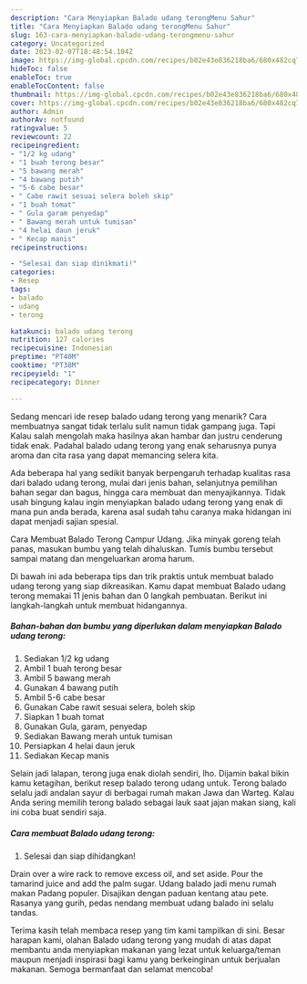 ```yaml
---
description: "Cara Menyiapkan Balado udang terongMenu Sahur"
title: "Cara Menyiapkan Balado udang terongMenu Sahur"
slug: 163-cara-menyiapkan-balado-udang-terongmenu-sahur
category: Uncategorized
date: 2023-02-07T18:48:54.104Z
image: https://img-global.cpcdn.com/recipes/b02e43e836218ba6/680x482cq70/balado-udang-terong-foto-resep-utama.jpg
hideToc: false
enableToc: true
enableTocContent: false
thumbnail: https://img-global.cpcdn.com/recipes/b02e43e836218ba6/680x482cq70/balado-udang-terong-foto-resep-utama.jpg
cover: https://img-global.cpcdn.com/recipes/b02e43e836218ba6/680x482cq70/balado-udang-terong-foto-resep-utama.jpg
author: Admin
authorAv: notfound
ratingvalue: 5
reviewcount: 22
recipeingredient:
- "1/2 kg udang"
- "1 buah terong besar"
- "5 bawang merah"
- "4 bawang putih"
- "5-6 cabe besar"
- " Cabe rawit sesuai selera boleh skip"
- "1 buah tomat"
- " Gula garam penyedap"
- " Bawang merah untuk tumisan"
- "4 helai daun jeruk"
- " Kecap manis"
recipeinstructions:

- "Selesai dan siap dinikmati!"
categories:
- Resep
tags:
- balado
- udang
- terong

katakunci: balado udang terong 
nutrition: 127 calories
recipecuisine: Indonesian
preptime: "PT40M"
cooktime: "PT38M"
recipeyield: "1"
recipecategory: Dinner

---
```



Sedang mencari ide resep balado udang terong yang menarik? Cara membuatnya sangat tidak terlalu sulit namun tidak gampang juga. Tapi Kalau salah mengolah maka hasilnya akan hambar dan justru cenderung tidak enak. Padahal balado udang terong yang enak seharusnya punya aroma dan cita rasa yang dapat memancing selera kita.


Ada beberapa hal yang sedikit banyak berpengaruh terhadap kualitas rasa dari balado udang terong, mulai dari jenis bahan, selanjutnya pemilihan bahan segar dan bagus, hingga cara membuat dan menyajikannya. Tidak usah bingung kalau ingin menyiapkan balado udang terong yang enak di mana pun anda berada, karena asal sudah tahu caranya maka hidangan ini dapat menjadi sajian spesial.

Cara Membuat Balado Terong Campur Udang. Jika minyak goreng telah panas, masukan bumbu yang telah dihaluskan. Tumis bumbu tersebut sampai matang dan mengeluarkan aroma harum.


Di bawah ini ada beberapa tips dan trik praktis untuk membuat balado udang terong yang siap dikreasikan. Kamu dapat membuat Balado udang terong memakai 11 jenis bahan dan 0 langkah pembuatan. Berikut ini langkah-langkah untuk membuat hidangannya.

<!--inarticleads1-->

##### Bahan-bahan dan bumbu yang diperlukan dalam menyiapkan Balado udang terong:

1. Sediakan 1/2 kg udang
1. Ambil 1 buah terong besar
1. Ambil 5 bawang merah
1. Gunakan 4 bawang putih
1. Ambil 5-6 cabe besar
1. Gunakan  Cabe rawit sesuai selera, boleh skip
1. Siapkan 1 buah tomat
1. Gunakan  Gula, garam, penyedap
1. Sediakan  Bawang merah untuk tumisan
1. Persiapkan 4 helai daun jeruk
1. Sediakan  Kecap manis


Selain jadi lalapan, terong juga enak diolah sendiri, lho. Dijamin bakal bikin kamu ketagihan, berikut resep balado terong udang untuk. Terong balado selalu jadi andalan sayur di berbagai rumah makan Jawa dan Warteg. Kalau Anda sering memilih terong balado sebagai lauk saat jajan makan siang, kali ini coba buat sendiri saja. 

<!--inarticleads2-->

##### Cara membuat Balado udang terong:


1. Selesai dan siap dihidangkan!

Drain over a wire rack to remove excess oil, and set aside. Pour the tamarind juice and add the palm sugar. Udang balado jadi menu rumah makan Padang populer. Disajikan dengan paduan kentang atau pete. Rasanya yang gurih, pedas nendang membuat udang balado ini selalu tandas. 

Terima kasih telah membaca resep yang tim kami tampilkan di sini. Besar harapan kami, olahan Balado udang terong yang mudah di atas dapat membantu anda menyiapkan makanan yang lezat untuk keluarga/teman maupun menjadi inspirasi bagi kamu yang berkeinginan untuk berjualan makanan. Semoga bermanfaat dan selamat mencoba!
